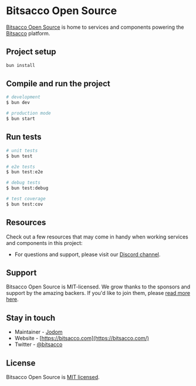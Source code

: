 # Bitsacco Open Source

[Bitsacco Open Source](https://github.com/bitsacco/opensource) is home to services and components powering the [Bitsacco](https://bitsacco.com) platform.

## Project setup

```bash
bun install
```

## Compile and run the project

```bash
# development
$ bun dev

# production mode
$ bun start
```

## Run tests

```bash
# unit tests
$ bun test

# e2e tests
$ bun test:e2e

# debug tests
$ bun test:debug

# test coverage
$ bun test:cov

```

## Resources

Check out a few resources that may come in handy when working services and components in this project:

- For questions and support, please visit our [Discord channel](https://discord.gg/r2ZW377ADS).

## Support

Bitsacco Open Source is MIT-licensed. We grow thanks to the sponsors and support by the amazing backers. If you'd like to join them, please [read more here](https://bitsacco.com/opensource).

## Stay in touch

- Maintainer - [Jodom](https://twitter.com/okjodom)
- Website - [https://bitsacco.com](https://bitsacco.com/)
- Twitter - [@bitsacco](https://twitter.com/bitsacco)

## License

Bitsacco Open Source is [MIT licensed](https://github.com/bitsacco/opensource/blob/main/LICENSE).
